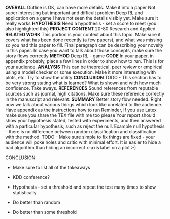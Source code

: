 **OVERALL**
Outline is OK, can have more details.
Make it into a paper
Not super interesting but important and difficult problem
Deep RL and application on a game I have not seen the details visibly yet.
Make sure it really works
**HYPOTHESIS**
Need a hypothesis - set a score to meet (you also highlighted this)
**PROJECT CONTENT**
20-80 Research and Applied
**RELATED WORK**
This portion is your context about this topic. Make sure it covers what has been done recently (a few papers), and what was missing so you had this paper to fill. Final paragraph can be describing your novelty in this paper. In case you want to talk about those concepts, make sure the story flows correctly
**METHOD**
Deep RL - game
**CODE**
In your paper, in appendix probably, place a few lines in order to show how to run. This is for your audience.
**ANALYSIS**
This can be theoretical, peer review or empirical using a model checker or some execution. Make it more interesting with plots, etc. Try to show the utility
**CONCLUSION**
TODO - This section has to be very strong stating what is learned? What is shown and with how much confidence. Take aways.
**REFERENCES**
Sound references from reputable sources such as journal, high citations. Make sure these reference correctly in the manuscript and relevant.
**SUMMARY**
Better story flow needed.
Right now we talk about various things which look like unrelated to the audience.
Have appendix as the instructions how to run
Reminder, If you use Latex make sure you share the TEX file with me too please
Your report should show your hypothesis stated, tested with experiments, and then answered with a particular hypothesis, such as reject the null.
Example null hypothesis - there is no difference between random classification and classification with the method. TODO - Make sure simple to fix things are fixed - your audience will poke holes and critic with minimal effort. It is easier to hide a bad algorithm than hiding an incorrect x-axis label on a plot :-)


CONCLUSION
* Make sure to list all of the takeaways
* KDD conference?

* Hypothesis - set a threshold and repeat the test many times to show statistically
* Do better than random
* Do better than some threshold

